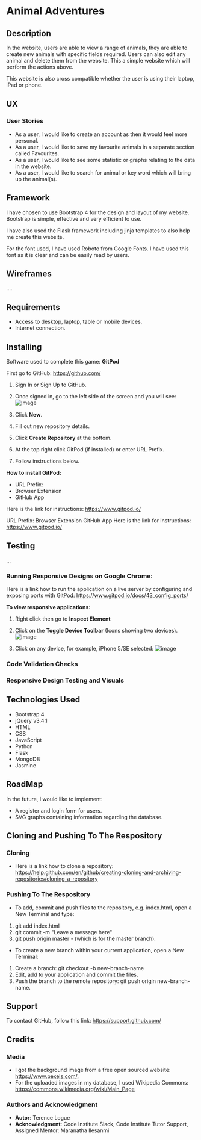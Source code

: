 # Animal Adventures

## Description
In the website, users are able to view a range of animals, they are able to create new animals with
specific fields required.  Users can also edit any animal and delete them from the website.  This a
simple website which will perform the actions above.

This website is also cross compatible whether the user is using their laptop, iPad or phone.

## UX
### User Stories
- As a user, I would like to create an account as then it would feel more personal.
- As a user, I would like to save my favourite animals in a separate section called Favourites.
- As a user, I would like to see some statistic or graphs relating to the data in the website.
- As a user, I would like to search for animal or key word which will bring up the animal(s).


## Framework
I have chosen to use Bootstrap 4 for the design and layout of my website.  Bootstrap is simple, 
effective and very efficient to use.

I have also used the Flask framework including jinja templates to also help me create this website.

For the font used, I have used Roboto from Google Fonts.  I have used this font as it is clear and 
can be easily read by users.

## Wireframes

....


## Requirements
- Access to desktop, laptop, table or mobile devices.
- Internet connection.


## Installing
Software used to complete this game: **GitPod**

First go to GitHub: https://github.com/
1. Sign In or Sign Up to GitHub.
2. Once signed in, go to the left side of the screen and you will see:
![image](https://user-images.githubusercontent.com/48124466/68049737-89b6b280-fcdb-11e9-9e41-e02d4dc6fa9a.png)

3. Click **New**.
4. Fill out new repository details.
5. Click **Create Repository** at the bottom.
6. At the top right click GitPod (if installed) or enter URL Prefix.
7. Follow instructions below.

**How to install GitPod:**
- URL Prefix:
- Browser Extension
- GitHub App

Here is the link for instructions: https://www.gitpod.io/

URL Prefix:
Browser Extension
GitHub App
Here is the link for instructions: https://www.gitpod.io/


## Testing
...
### Running Responsive Designs on Google Chrome:

Here is a link how to run the application on a live server by configuring and exposing ports with GitPod:
https://www.gitpod.io/docs/43_config_ports/

**To view responsive applications:**
1. Right click then go to **Inspect Element**
2. Click on the **Toggle Device Toolbar** (Icons showing two devices).
![image](https://user-images.githubusercontent.com/48124466/68051275-f2ebf500-fcde-11e9-8b3a-adc7abc16c5f.png)

3. Click on any device, for example, iPhone 5/SE selected:
![image](https://user-images.githubusercontent.com/48124466/68051467-5aa24000-fcdf-11e9-8666-d29f1afa8955.png)

### Code Validation Checks
### Responsive Design Testing and Visuals


## Technologies Used
- Bootstrap 4
- jQuery v3.4.1
- HTML
- CSS
- JavaScript
- Python
- Flask
- MongoDB
- Jasmine


## RoadMap
In the future, I would like to implement:
- A register and login form for users.
- SVG graphs containing information regarding the database.


## Cloning and Pushing To The Respository
### Cloning 
- Here is a link how to clone a repository: 
https://help.github.com/en/github/creating-cloning-and-archiving-repositories/cloning-a-repository


### Pushing To The Respository
- To add, commit and push files to the repository, e.g. index.html, open a New Terminal and type:
1. git add index.html
2. git commit -m "Leave a message here"
3. git push origin master - (which is for the master branch).

- To create a new branch within your current application, open a New Terminal:
1. Create a branch: git checkout -b new-branch-name
2. Edit, add to your application and commit the files.
3. Push the branch to the remote repository: git push origin new-branch-name.

## Support
To contact GitHub, follow this link: https://support.github.com/


## Credits
### Media 
- I got the background image from a free open sourced website: https://www.pexels.com/.
- For the uploaded images in my database, I used Wikipedia Commons: https://commons.wikimedia.org/wiki/Main_Page

### Authors and Acknowledgment
- **Autor**: Terence Logue
- **Acknowledgment**: Code Institute Slack, Code Institute Tutor Support, Assigned Mentor: Maranatha Ilesanmi
